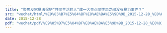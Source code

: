 ```yaml
---
title: "聚焦反家暴法保护“共同生活的人”成一大亮点同性恋之间没有暴力事件？"
src: "wechat/html/%E9%85%B7%E5%84%BF%E8%AE%BA%E5%9D%9B_2015-12-28_%E8%81%9A%E7%84%A6%E5%8F%8D%E5%AE%B6%E6%9A%B4%E6%B3%95%E4%BF%9D%E6%8A%A4%E2%80%9C%E5%85%B1%E5%90%8C%E7%94%9F%E6%B4%BB%E7%9A%84%E4%BA%BA%E2%80%9D%E6%88%90%E4%B8%80%E5%A4%A7%E4%BA%AE%E7%82%B9%E5%90%8C%E6%80%A7%E6%81%8B%E4%B9%8B%E9%97%B4%E6%B2%A1%E6%9C%89%E6%9A%B4%E5%8A%9B%E4%BA%8B%E4%BB%B6%EF%BC%9F.html"
date: 2015-12-28
pdf: "wechat/pdf/%E9%85%B7%E5%84%BF%E8%AE%BA%E5%9D%9B_2015-12-28_%E8%81%9A%E7%84%A6%E5%8F%8D%E5%AE%B6%E6%9A%B4%E6%B3%95%E4%BF%9D%E6%8A%A4%E2%80%9C%E5%85%B1%E5%90%8C%E7%94%9F%E6%B4%BB%E7%9A%84%E4%BA%BA%E2%80%9D%E6%88%90%E4%B8%80%E5%A4%A7%E4%BA%AE%E7%82%B9%E5%90%8C%E6%80%A7%E6%81%8B%E4%B9%8B%E9%97%B4%E6%B2%A1%E6%9C%89%E6%9A%B4%E5%8A%9B%E4%BA%8B%E4%BB%B6%EF%BC%9F.pdf"
---
```

